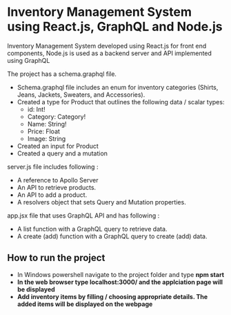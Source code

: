 # Inventory Management System using React.js, GraphQL and Node.js

Inventory Management System developed using React.js for front end components, Node.js is used as a backend server and API implemented using GraphQL

The project has a schema.graphql file. 
* Schema.graphql file includes an enum for inventory categories (Shirts, Jeans, Jackets, Sweaters, and Accessories).
*	Created a type for Product that outlines the following data / scalar types:
    * id: Int!
    * Category: Category!
    * Name: String!
    * Price: Float
    * Image: String
* Created an input for Product
*	Created a query and a mutation

server.js file includes following :
*	A reference to Apollo Server
*	An API to retrieve products.
*	An API to add a product.
*	A resolvers object that sets Query and Mutation properties.

app.jsx file that uses GraphQL API and has following :
*	A list function with a GraphQL query to retrieve data.
*	A create (add) function with a GraphQL query to create (add) data.


## How to run the project

   * In Windows powershell navigate to the project folder and type <b> npm start <b>
   * In the web browser type localhost:3000/ and the applciation page will be displayed
   * Add inventory items by filling / choosing appropriate details. The added items will be displayed on the webpage
 

 
